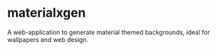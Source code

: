 # materialxgen
A web-application to generate material themed backgrounds, ideal for wallpapers and web design.
